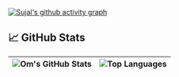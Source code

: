  
[![Sujal's github activity graph](https://github-readme-activity-graph.vercel.app/graph?username=sujalk777&theme=github-compact)](https://github.com/sujalk777/github-readme-activity-graph)



## 📈 GitHub Stats  

| ![Om's GitHub Stats](https://github-readme-stats.vercel.app/api?username=sujalk777&show_icons=true&theme=radical) | ![Top Languages](https://github-readme-stats.vercel.app/api/top-langs/?username=sujalk777&layout=compact&theme=radical) |
|----------------------------------------------------------------------------------------------------------------------|--------------------------------------------------------------------------------------------------------------------------|


